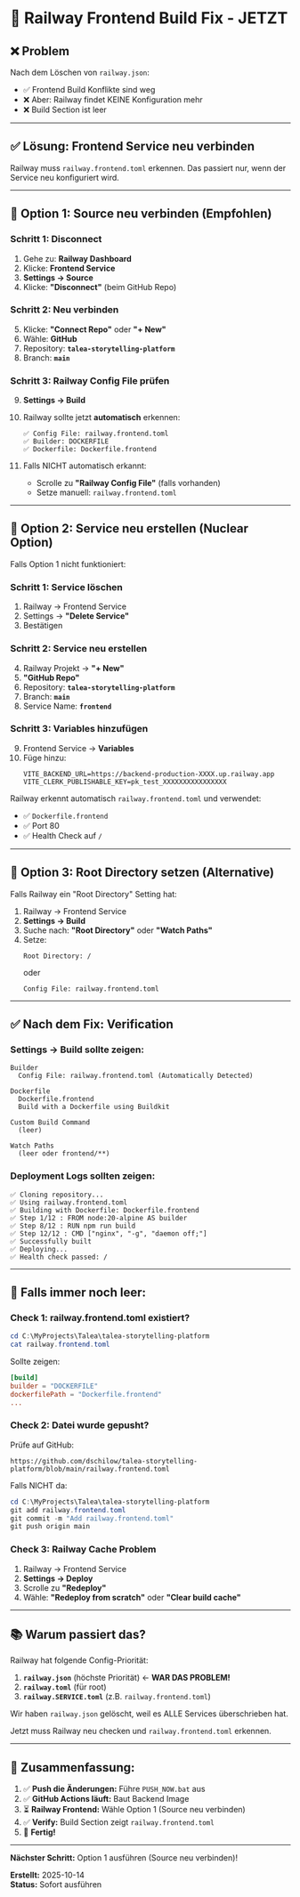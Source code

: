 # 🚨 Railway Frontend Build Fix - JETZT

## ❌ Problem

Nach dem Löschen von `railway.json`:
- ✅ Frontend Build Konflikte sind weg
- ❌ Aber: Railway findet KEINE Konfiguration mehr
- ❌ Build Section ist leer

---

## ✅ Lösung: Frontend Service neu verbinden

Railway muss `railway.frontend.toml` erkennen. Das passiert nur, wenn der Service neu konfiguriert wird.

---

## 🎯 **Option 1: Source neu verbinden (Empfohlen)**

### **Schritt 1: Disconnect**

1. Gehe zu: **Railway Dashboard**
2. Klicke: **Frontend Service**
3. **Settings → Source**
4. Klicke: **"Disconnect"** (beim GitHub Repo)

### **Schritt 2: Neu verbinden**

5. Klicke: **"Connect Repo"** oder **"+ New"**
6. Wähle: **GitHub**
7. Repository: **`talea-storytelling-platform`**
8. Branch: **`main`**

### **Schritt 3: Railway Config File prüfen**

9. **Settings → Build**
10. Railway sollte jetzt **automatisch** erkennen:
    ```
    ✅ Config File: railway.frontend.toml
    ✅ Builder: DOCKERFILE
    ✅ Dockerfile: Dockerfile.frontend
    ```

11. Falls NICHT automatisch erkannt:
    - Scrolle zu **"Railway Config File"** (falls vorhanden)
    - Setze manuell: `railway.frontend.toml`

---

## 🎯 **Option 2: Service neu erstellen (Nuclear Option)**

Falls Option 1 nicht funktioniert:

### **Schritt 1: Service löschen**

1. Railway → Frontend Service
2. Settings → **"Delete Service"**
3. Bestätigen

### **Schritt 2: Service neu erstellen**

4. Railway Projekt → **"+ New"**
5. **"GitHub Repo"**
6. Repository: **`talea-storytelling-platform`**
7. Branch: **`main`**
8. Service Name: **`frontend`**

### **Schritt 3: Variables hinzufügen**

9. Frontend Service → **Variables**
10. Füge hinzu:
    ```
    VITE_BACKEND_URL=https://backend-production-XXXX.up.railway.app
    VITE_CLERK_PUBLISHABLE_KEY=pk_test_XXXXXXXXXXXXXXXX
    ```

Railway erkennt automatisch `railway.frontend.toml` und verwendet:
- ✅ `Dockerfile.frontend`
- ✅ Port 80
- ✅ Health Check auf `/`

---

## 🎯 **Option 3: Root Directory setzen (Alternative)**

Falls Railway ein "Root Directory" Setting hat:

1. Railway → Frontend Service
2. **Settings → Build**
3. Suche nach: **"Root Directory"** oder **"Watch Paths"**
4. Setze:
   ```
   Root Directory: /
   ```
   oder
   ```
   Config File: railway.frontend.toml
   ```

---

## ✅ **Nach dem Fix: Verification**

### **Settings → Build sollte zeigen:**

```
Builder
  Config File: railway.frontend.toml (Automatically Detected)

Dockerfile
  Dockerfile.frontend
  Build with a Dockerfile using Buildkit

Custom Build Command
  (leer)

Watch Paths
  (leer oder frontend/**)
```

### **Deployment Logs sollten zeigen:**

```
✅ Cloning repository...
✅ Using railway.frontend.toml
✅ Building with Dockerfile: Dockerfile.frontend
✅ Step 1/12 : FROM node:20-alpine AS builder
✅ Step 8/12 : RUN npm run build
✅ Step 12/12 : CMD ["nginx", "-g", "daemon off;"]
✅ Successfully built
✅ Deploying...
✅ Health check passed: /
```

---

## 🚨 **Falls immer noch leer:**

### **Check 1: railway.frontend.toml existiert?**

```powershell
cd C:\MyProjects\Talea\talea-storytelling-platform
cat railway.frontend.toml
```

Sollte zeigen:
```toml
[build]
builder = "DOCKERFILE"
dockerfilePath = "Dockerfile.frontend"
...
```

### **Check 2: Datei wurde gepusht?**

Prüfe auf GitHub:
```
https://github.com/dschilow/talea-storytelling-platform/blob/main/railway.frontend.toml
```

Falls NICHT da:
```powershell
cd C:\MyProjects\Talea\talea-storytelling-platform
git add railway.frontend.toml
git commit -m "Add railway.frontend.toml"
git push origin main
```

### **Check 3: Railway Cache Problem**

1. Railway → Frontend Service
2. **Settings → Deploy**
3. Scrolle zu **"Redeploy"**
4. Wähle: **"Redeploy from scratch"** oder **"Clear build cache"**

---

## 📚 **Warum passiert das?**

Railway hat folgende Config-Priorität:
1. **`railway.json`** (höchste Priorität) ← **WAR DAS PROBLEM!**
2. **`railway.toml`** (für root)
3. **`railway.SERVICE.toml`** (z.B. `railway.frontend.toml`)

Wir haben `railway.json` gelöscht, weil es ALLE Services überschrieben hat.

Jetzt muss Railway neu checken und `railway.frontend.toml` erkennen.

---

## 🎯 **Zusammenfassung:**

1. ✅ **Push die Änderungen:** Führe `PUSH_NOW.bat` aus
2. ✅ **GitHub Actions läuft:** Baut Backend Image
3. ⏳ **Railway Frontend:** Wähle Option 1 (Source neu verbinden)
4. ✅ **Verify:** Build Section zeigt `railway.frontend.toml`
5. 🎉 **Fertig!**

---

**Nächster Schritt:** Option 1 ausführen (Source neu verbinden)!

**Erstellt:** 2025-10-14  
**Status:** Sofort ausführen

